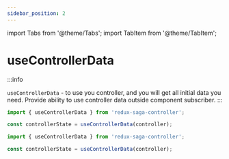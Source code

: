 ```yaml
---
sidebar_position: 2
---
```


import Tabs from '@theme/Tabs';
import TabItem from '@theme/TabItem';

# useControllerData

:::info

`useControllerData` - to use you controller, and you will get all initial data you need. Provide ability to use 
controller data outside component subscriber.
:::

<Tabs defaultValue="ts">

<TabItem value="ts" label="TypeScript">

```jsx
import { useControllerData } from 'redux-saga-controller';

const controllerState = useControllerData(controller);
```

</TabItem>
<TabItem value="js" label="JavaScript">

```jsx
import { useControllerData } from 'redux-saga-controller';

const controllerState = useControllerData(controller);
```

</TabItem>
</Tabs>

